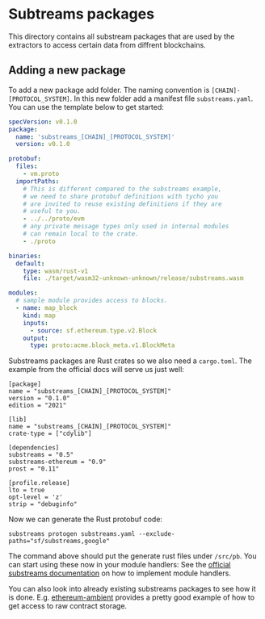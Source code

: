 # Subtreams packages

This directory contains all substream packages that are used by the extractors to access certain data from diffrent blockchains.

## Adding a new package

To add a new package add folder. The naming convention is `[CHAIN]-[PROTOCOL_SYSTEM]`. In this new folder add a manifest file `substreams.yaml`. You can use the template below to get started:

```yaml
specVersion: v0.1.0
package:
  name: 'substreams_[CHAIN]_[PROTOCOL_SYSTEM]'
  version: v0.1.0

protobuf:
  files:
    - vm.proto
  importPaths:
    # This is different compared to the substreams example, 
    # we need to share protobuf definitions with tycho you 
    # are invited to reuse existing definitions if they are 
    # useful to you.
    - ../../proto/evm
    # any private message types only used in internal modules 
    # can remain local to the crate.
    - ./proto 

binaries:
  default:
    type: wasm/rust-v1
    file: ./target/wasm32-unknown-unknown/release/substreams.wasm

modules:
  # sample module provides access to blocks.
  - name: map_block
    kind: map
    inputs:
      - source: sf.ethereum.type.v2.Block
    output:
      type: proto:acme.block_meta.v1.BlockMeta
```

Substreams packages are Rust crates so we also need a `cargo.toml`. 
The example from the official docs will serve us just well:

```
[package]
name = "substreams_[CHAIN]_[PROTOCOL_SYSTEM]"
version = "0.1.0"
edition = "2021"

[lib]
name = "substreams_[CHAIN]_[PROTOCOL_SYSTEM]"
crate-type = ["cdylib"]

[dependencies]
substreams = "0.5"
substreams-ethereum = "0.9"
prost = "0.11"

[profile.release]
lto = true
opt-level = 'z'
strip = "debuginfo"
```

Now we can generate the Rust protobuf code:

```
substreams protogen substreams.yaml --exclude-paths="sf/substreams,google"
```

The command above should put the generate rust files under `/src/pb`. You 
can start using these now in your module handlers: See the [official substreams documentation](https://thegraph.com/docs/en/substreams/getting-started/quickstart/#create-substreams-module-handlers) on 
how to implement module handlers.

You can also look into already existing substreams packages to see how it 
is done. E.g. [ethereum-ambient](./ethereum-ambient/) provides a pretty good 
example of how to get access to raw contract storage.
